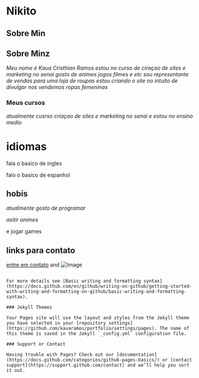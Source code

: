 # Nikito

## Sobre Min

## Sobre Minz

_Meu nome é Kaua Cristhian Ramos estou no curso de ciraçao de sites e marketing no senai gosto de animes jogos filmes e etc sou representante de vendas  para uma loja de roupas estou criando o site no intuito de divulgar nos vendemos ropas femeninas_

### Meus cursos

*atualmente cusrso criaçao de sites e marketing no senai e estou no ensino medio*

# idiomas
fala o basico de ingles

falo o basico de espanhol


## hobis
*atualmente gosto de programar*

*asitir animes*

e jogar games
## links para contato
[entre em contato](https://linktr.ee/kauaramos)
and ![Image](src)
```

For more details see [Basic writing and formatting syntax](https://docs.github.com/en/github/writing-on-github/getting-started-with-writing-and-formatting-on-github/basic-writing-and-formatting-syntax).

### Jekyll Themes

Your Pages site will use the layout and styles from the Jekyll theme you have selected in your [repository settings](https://github.com/kauaramos/portfolio/settings/pages). The name of this theme is saved in the Jekyll `_config.yml` configuration file.

### Support or Contact

Having trouble with Pages? Check out our [documentation](https://docs.github.com/categories/github-pages-basics/) or [contact support](https://support.github.com/contact) and we’ll help you sort it out.
